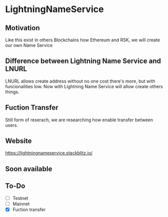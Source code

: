 # LightningNameService

## Motivation 

Like this exist in others Blockchains how Ethereum and RSK, we will create our own Name Service

## Difference between Lightning Name Service and LNURL

LNURL allows create address without no one cost there's more, but with funcionalities low.
Now with Lightning Name Service will allow create others things. 

## Fuction Transfer

Still form of reserach, we are researching how enable transfer between users.

## Website

https://lightningnameservice.stackblitz.io/

## Soon available

## To-Do

- [ ] Testnet
- [ ] Mainnet
- [x] Fuction transfer
